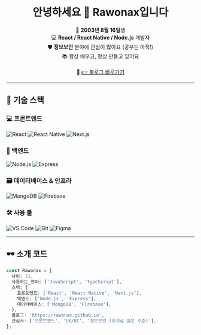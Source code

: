 <h1 align="center">안녕하세요 👋 Rawonax입니다</h1>

<p align="center">
  🎂 <strong>2003년 8월 16일</strong>생 <br>
  💻 <strong>React / React Native / Node.js</strong> 개발자 <br>
  🛡️ <strong>정보보안</strong> 분야에 관심이 많아요 (공부는 아직!) <br>
  📚 항상 배우고, 항상 만들고 있어요 <br><br>
  🔗 <a href="https://rawonax.github.io">👉 블로그 바로가기</a>
</p>

---

## 🧰 기술 스택

### 💻 프론트엔드
![React](https://img.shields.io/badge/-React-61DAFB?style=flat-square&logo=react&logoColor=black)
![React Native](https://img.shields.io/badge/-React%20Native-61DAFB?style=flat-square&logo=react&logoColor=black)
![Next.js](https://img.shields.io/badge/-Next.js-000000?style=flat-square&logo=next.js)

### 🔧 백엔드
![Node.js](https://img.shields.io/badge/-Node.js-339933?style=flat-square&logo=node.js&logoColor=white)
![Express](https://img.shields.io/badge/-Express-000000?style=flat-square&logo=express&logoColor=white)

### 🗃️ 데이터베이스 & 인프라
![MongoDB](https://img.shields.io/badge/-MongoDB-47A248?style=flat-square&logo=mongodb&logoColor=white)
![Firebase](https://img.shields.io/badge/-Firebase-FFCA28?style=flat-square&logo=firebase&logoColor=black)

### 🛠️ 사용 툴
![VS Code](https://img.shields.io/badge/-VSCode-007ACC?style=flat-square&logo=visual-studio-code)
![Git](https://img.shields.io/badge/-Git-F05032?style=flat-square&logo=git&logoColor=white)
![Figma](https://img.shields.io/badge/-Figma-F24E1E?style=flat-square&logo=figma&logoColor=white)

---

## 🕶️ 소개 코드
```ts
const Rawonax = {
  나이: 21,
  사용하는_언어: ['JavaScript', 'TypeScript'],
  스택: {
    프론트엔드: ['React', 'React Native', 'Next.js'],
    백엔드: ['Node.js', 'Express'],
    데이터베이스: ['MongoDB', 'Firebase'],
  },
  블로그: 'https://rawonax.github.io',
  관심사: ['프론트엔드', 'UX/UI', '정보보안 (호기심 많은 수준)'],
};
